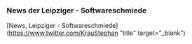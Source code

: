 ### News der Leipziger - Softwareschmiede

[News, Leipziger - Softwareschmiede](https://www.twitter.com/KrauStephan  "title" target="_blank")




